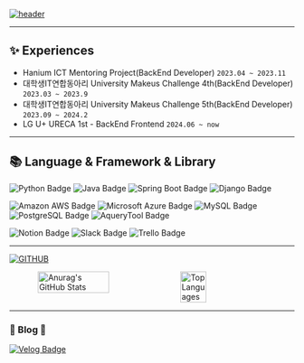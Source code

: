 <div align="left">

[![header](https://capsule-render.vercel.app/api?type=waving&color=timeGradient&text=Welcome%20to%20Hyeon%20GitHub%20👋&animation=twinkling&fontSize=35&fontAlignY=40&fontAlign=70&height=250&desc=Web%20Backend%20Developer&descAlign=80&descAlignY=55)](https://capsule-render.vercel.app/api?type=waving&color=timeGradient&text=Welcome%20to%20Hyeon%20GitHub%20👋&animation=twinkling&fontSize=35&fontAlignY=40&fontAlign=60&height=250&desc=Web%20Backend%20Developer&descAlign=80&descAlignY=55)


----
## ✨ Experiences

* Hanium ICT Mentoring Project(BackEnd Developer) `2023.04 ~ 2023.11`
* 대학생IT연합동아리 University Makeus Challenge 4th(BackEnd Developer) `2023.03 ~ 2023.9`
* 대학생IT연합동아리 University Makeus Challenge 5th(BackEnd Developer) `2023.09 ~ 2024.2`
* LG U+ URECA 1st - BackEnd Frontend `2024.06 ~ now`


----
## 📚 Language & Framework & Library
<p align="left">
  <img src="https://img.shields.io/badge/python-%233776AB?style=for-the-badge&logo=python&logoColor=white" alt="Python Badge">
  <img src="https://img.shields.io/badge/java-%23FF6550?style=for-the-badge&logo=java&logoColor=white" alt="Java Badge">
  <img src="https://img.shields.io/badge/springboot-%236DB33F?style=for-the-badge&logo=springboot&logoColor=white" alt="Spring Boot Badge">
  <img src="https://img.shields.io/badge/django-%23092E20?style=for-the-badge&logo=django&logoColor=white" alt="Django Badge">
</p>
<p align="left">
  <img src="https://img.shields.io/badge/amazonaws-%23232F3E?style=for-the-badge&logo=amazonaws&logoColor=white" alt="Amazon AWS Badge">
  <img src="https://img.shields.io/badge/microsoftazure-%230078D4?style=for-the-badge&logo=microsoftazure&logoColor=white" alt="Microsoft Azure Badge">
  <img src="https://img.shields.io/badge/mysql-%234479A1?style=for-the-badge&logo=mysql&logoColor=white" alt="MySQL Badge">
  <img src="https://img.shields.io/badge/postgresql-%234169E1?style=for-the-badge&logo=postgresql&logoColor=white" alt="PostgreSQL Badge">
  <img src="https://img.shields.io/badge/AqueryTool-%23669DF6?style=for-the-badge&logo=AqueryTool&logoColor=white" alt="AqueryTool Badge">
</p>
<p align="left">
  <img src="https://img.shields.io/badge/notion-%23000000?style=for-the-badge&logo=notion&logoColor=white" alt="Notion Badge">
  <img src="https://img.shields.io/badge/slack-%234A154B?style=for-the-badge&logo=slack&logoColor=white" alt="Slack Badge">
  <img src="https://img.shields.io/badge/trello-%230052CC?style=for-the-badge&logo=trello&logoColor=white" alt="Trello Badge">
</p>


----
[![GITHUB](https://hits.seeyoufarm.com/api/count/incr/badge.svg?url=https%3A%2F%2Fgithub.com%2FJungjuhyeon&count_bg=%2379C83D&title_bg=%23555555&icon=github.svg&icon_color=%23E7E7E7&title=github&edge_flat=false)](https://hits.seeyoufarm.com)


<div style="display: flex; justify-content: center; flex-direction: row;">
  <img src="https://github-readme-stats.vercel.app/api?username=Jungjuhyeon&show_icons=true&bg_color=00000000" alt="Anurag's GitHub Stats" width="50%">
  <img src="https://github-readme-stats.vercel.app/api/top-langs/?username=Jungjuhyeon&layout=compact&bg_color=00000000" alt="Top Languages" width="30%">
</div>

----

<h3 align="left">🍎 Blog 🍎</h3>
<p align="left">
  <a href="https://velog.io/@wngus4278">
    <img src="https://img.shields.io/badge/velog-%2320C997?style=for-the-badge&logo=velog&logoColor=white" alt="Velog Badge">
  </a>
</p>




